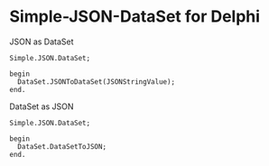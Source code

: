 # Simple-JSON-DataSet for Delphi
JSON as DataSet


```delphi
Simple.JSON.DataSet;

begin
  DataSet.JSONToDataSet(JSONStringValue);
end.
```
DataSet as JSON


```delphi
Simple.JSON.DataSet;

begin
  DataSet.DataSetToJSON;
end.
```
